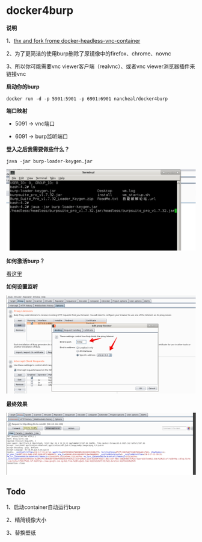 # docker4burp
**说明**

1、[thx and fork frome docker-headless-vnc-container](https://github.com/ConSol/docker-headless-vnc-container)

2、为了更简洁的使用burp删除了原镜像中的firefox、chrome、novnc

3、所以你可能需要vnc viewer客户端（realvnc）、或者vnc viewer浏览器插件来链接vnc

**启动你的burp**

```shell
docker run -d -p 5901:5901 -p 6901:6901 nancheal/docker4burp
```

**端口映射**

- 5091 -> vnc端口

- 6091 -> burp监听端口

**登入之后我需要做些什么？**

```shell
java -jar burp-loader-keygen.jar
```

![start up burp-load](.pics/1.png)

**如何激活burp？**

[看这里](https://www.52pojie.cn/thread-691448-1-1.html)

**如何设置监听**

![set listener](.pics/2.png)

**最终效果**

![result](.pics/3.png)


## Todo

1、启动container自动运行burp

2、精简镜像大小

3、替换壁纸